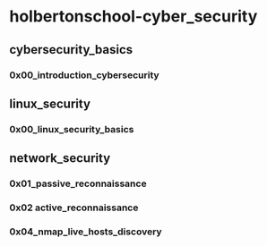 # holbertonschool-cyber_security

## cybersecurity_basics

### 0x00_introduction_cybersecurity

## linux_security

### 0x00_linux_security_basics

## network_security

### 0x01_passive_reconnaissance
### 0x02 active_reconnaissance
### 0x04_nmap_live_hosts_discovery

